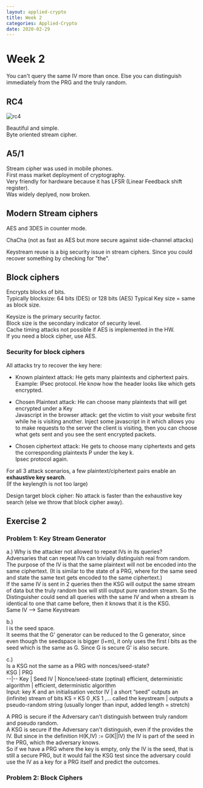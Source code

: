 ```yaml
---
layout: applied-crypto
title: Week 2
categories: Applied-Crypto
date: 2020-02-29
---
```


# Week 2

You can't query the same IV more than once. Else you can distinguish immediately from the PRG and the truly random.

## RC4  

![rc4](https://i.imgur.com/ST9mi7i.png)  

Beautiful and simple.  
Byte oriented stream cipher.  

## A5/1  

Stream cipher was used in mobile phones.  
First mass market deployment of cryptography.  
Very friendly for hardware because it has LFSR (Linear Feedback shift register).  
Was widely deplyed, now broken.  

## Modern Stream ciphers  

AES and 3DES in counter mode.  

ChaCha (not as fast as AES but more secure against side-channel attacks)  

Keystream reuse is a big security issue in stream ciphers. Since you could recover something by checking for "the". 


## Block ciphers

Encrypts blocks of bits.  
Typically blocksize: 64 bits (DES) or 128 bits (AES)
Typical Key size = same as block size.  

Keysize is the primary security factor.   
Block size is the secondary indicator of security level.  
Cache timing attacks not possible if AES is implemented in the HW.  
If you need a block cipher, use AES.  

### Security for block ciphers  

All attacks try to recover the key here:

* Known plaintext attack: He gets many plaintexts and ciphertext pairs.  
Example: IPsec protocol. He know how the header looks like which gets encrypted.  

* Chosen Plaintext attack: He can choose many plaintexts that will get encrypted under a Key  
Javascript in the browser attack: get the victim to visit your website first while he is visiting another. Inject some javascript in it which allows you to make requests to the server the client is visiting, then you can choose what gets sent and you see the sent encrypted packets.

* Chosen ciphertext attack: He gets to choose many ciphertexts and gets the corresponding plaintexts P under the key k.  
Ipsec protocol again.  

For all 3 attack scenarios, a few plaintext/ciphertext pairs enable an **exhaustive key search**.  
(If the keylength is not too large)  

Design target block cipher: No attack is faster than the exhaustive key search (else we throw that block cipher away).  


## Exercise 2

### Problem 1: Key Stream Generator

a.) Why is the attacker not allowed to repeat IVs in its queries?  
Adversaries that can repeat IVs can trivially distinguish real from random.  
The purpose of the IV is that the same plaintext will not be encoded into the same ciphertext. (It is similar to the state of a PRG, where for the same seed and state the same text gets encoded to the same ciphertext.)  
If the same IV is sent in 2 queries then the KSG will output the same stream of data but the truly random box will still output pure random stream. So the Distinguisher could send all queries with the same IV and when a stream is identical to one that came before, then it knows that it is the KSG.  
Same IV --> Same Keystream

b.)  
l is the seed space.  
It seems that the G' generator can be reduced to the G generator, since even though the seedspace is bigger (l+m), it only uses the first l bits as the seed which is the same as G. Since G is secure G' is also secure.  

c.)  
Is a KSG not the same as a PRG with nonces/seed-state?  
KSG | PRG  
--|--
Key | Seed
IV | Nonce/seed-state (optinal)
efficient, deterministic algorithm | efficient, deterministic algorithm  
Input: key K and an initialisation vector IV |  a short “seed”
outputs an (infinite) stream of bits KS = KS 0 ,KS 1 ,... called the keystream | outputs a pseudo-random string (usually longer than input, added length = stretch)

A PRG is secure if the Adversary can't distinguish between truly random and pseudo random.  
A KSG is secure if the Adversary can't distinguish, even if the provides the IV. But since in the definition H(K,IV) := G(K||IV) the IV is part of the seed in the PRG, which the adversary knows.  
So if we have a PRG where the key is empty, only the IV is the seed, that is still a secure PRG, but it would fail the KSG test since the adversary could use the IV as a key for a PRG itself and predict the outcomes.  

### Problem 2: Block Ciphers


